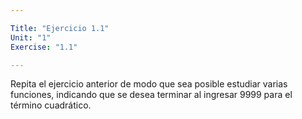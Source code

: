 ```yaml
---

Title: "Ejercicio 1.1"
Unit: "1"
Exercise: "1.1"

---
```



Repita el ejercicio anterior de modo que sea posible estudiar varias funciones, indicando que se desea terminar al
ingresar 9999 para el término cuadrático.